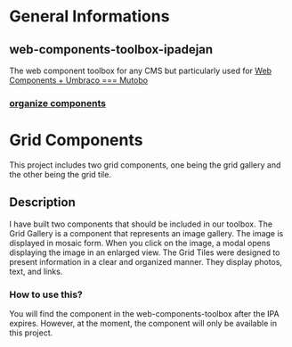 # General Informations

## web-components-toolbox-ipadejan
The web component toolbox for any CMS but particularly used for [Web Components + Umbraco === Mutobo](http://mutobo.ch/)

### [organize components](https://wiki.migros.net/display/OCC/Web+Components+CMS+Template)

# Grid Components

This project includes two grid components, one being the grid gallery and the other being the grid tile.
## Description
I have built two components that should be included in our toolbox. The Grid Gallery is a component that represents an image gallery. The image is displayed in mosaic form. When you click on the image, a modal opens displaying the image in an enlarged view. The Grid Tiles were designed to present information in a clear and organized manner. They display photos, text, and links.
### How to use this?
You will find the component in the web-components-toolbox after the IPA expires. However, at the moment, the component will only be available in this project.
